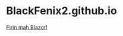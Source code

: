 # BlackFenix2.github.io

[Firin mah Blazor!](https://github.erniefrancisiv.com/BlazorTest "Blazor Project")
